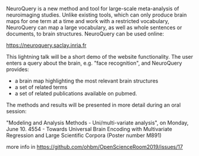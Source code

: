 NeuroQuery is a new method and tool for large-scale meta-analysis of
neuroimaging studies. Unlike existing tools, which can only produce brain maps
for one term at a time and work with a restricted vocabulary, NeuroQuery can
map a large vocabulary, as well as whole sentences or documents, to brain
structures. NeuroQuery can be used online:

  https://neuroquery.saclay.inria.fr
  
This lightning talk will be a short demo of the website functionality. The user
enters a query about the brain, e.g. "face recognition", and NeuroQuery
provides:

- a brain map highlighting the most relevant brain structures
- a set of related terms
- a set of related publications available on pubmed.

The methods and results will be presented in more detail during an oral session:

"Modeling and Analysis Methods - Uni/multi-variate analysis", on Monday, June 10.
4554 - Towards Universal Brain Encoding with Multivariate Regression and Large Scientific Corpora
(Poster number M891)

more info in https://github.com/ohbm/OpenScienceRoom2019/issues/17
